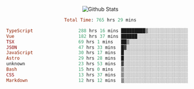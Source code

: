 <!DOCTYPE html>
<body>
<div align="center">
  
  ![Github Stats](https://github-readme-stats.vercel.app/api?username=verycrunchy&show_icons=true&theme=radical)

<!--START_SECTION:waka-->

```ruby
Total Time: 765 hrs 29 mins

TypeScript                 288 hrs 16 mins █████████▒░░░░░░░░░░░░░░░   37.67 %
Vue                        182 hrs 37 mins ██████░░░░░░░░░░░░░░░░░░░   23.86 %
TSX                        69 hrs 1 mins   ██▒░░░░░░░░░░░░░░░░░░░░░░   09.02 %
JSON                       47 hrs 33 mins  █▓░░░░░░░░░░░░░░░░░░░░░░░   06.21 %
JavaScript                 30 hrs 17 mins  █░░░░░░░░░░░░░░░░░░░░░░░░   03.96 %
Astro                      29 hrs 28 mins  █░░░░░░░░░░░░░░░░░░░░░░░░   03.85 %
unknown                    23 hrs 53 mins  ▓░░░░░░░░░░░░░░░░░░░░░░░░   03.12 %
Bash                       15 hrs 0 mins   ▒░░░░░░░░░░░░░░░░░░░░░░░░   01.96 %
CSS                        13 hrs 37 mins  ▒░░░░░░░░░░░░░░░░░░░░░░░░   01.78 %
Markdown                   12 hrs 12 mins  ▒░░░░░░░░░░░░░░░░░░░░░░░░   01.60 %
```

<!--END_SECTION:waka-->
</div>
</body>
</html>

